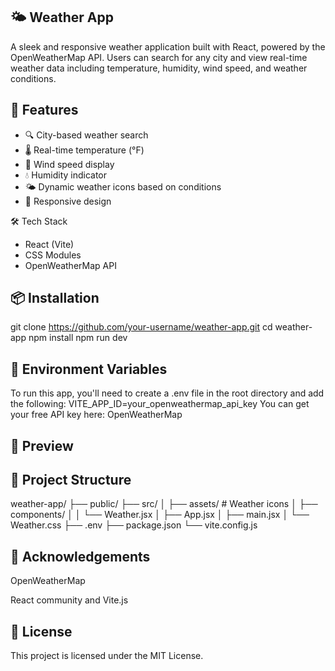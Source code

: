 ## 🌤️ Weather App
A sleek and responsive weather application built with React, powered by 
the OpenWeatherMap API. 
Users can search for any city and view real-time weather 
data including temperature, humidity, wind speed, and weather conditions.

<!-- Optional: replace or remove if you don't have an image -->

## 🚀 Features
* 🔍 City-based weather search
* 🌡️ Real-time temperature (°F)
* 💨 Wind speed display
* 💧 Humidity indicator
* 🌤️ Dynamic weather icons based on conditions
* 📱 Responsive design

🛠️ Tech Stack
* React (Vite)
* CSS Modules
* OpenWeatherMap API

## 📦 Installation
git clone https://github.com/your-username/weather-app.git
cd weather-app
npm install
npm run dev


## 🔐 Environment Variables
To run this app, you'll need to create a .env file in the root directory and add the following:
VITE_APP_ID=your_openweathermap_api_key
You can get your free API key here: OpenWeatherMap

## 📸 Preview
<!-- Optional: Replace with a GIF or image of your app in action -->

## 📁 Project Structure
weather-app/
├── public/
├── src/
│   ├── assets/        # Weather icons
│   ├── components/
│   │   └── Weather.jsx
│   ├── App.jsx
│   ├── main.jsx
│   └── Weather.css
├── .env
├── package.json
└── vite.config.js

## 🙌 Acknowledgements
OpenWeatherMap

React community and Vite.js

## 📄 License
This project is licensed under the MIT License.



